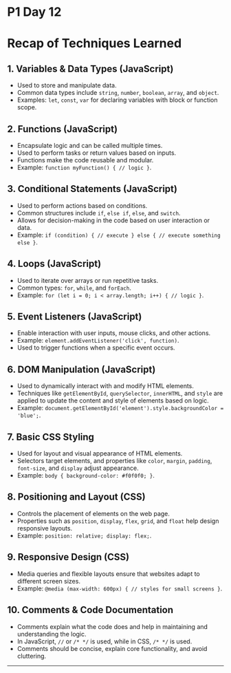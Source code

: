 # P1 Day 12
# Recap of Techniques Learned

## 1. **Variables & Data Types (JavaScript)**
   - Used to store and manipulate data.
   - Common data types include `string`, `number`, `boolean`, `array`, and `object`.
   - Examples: `let`, `const`, `var` for declaring variables with block or function scope.

## 2. **Functions (JavaScript)**
   - Encapsulate logic and can be called multiple times.
   - Used to perform tasks or return values based on inputs.
   - Functions make the code reusable and modular.
   - Example: `function myFunction() { // logic }`.

## 3. **Conditional Statements (JavaScript)**
   - Used to perform actions based on conditions.
   - Common structures include `if`, `else if`, `else`, and `switch`.
   - Allows for decision-making in the code based on user interaction or data.
   - Example: `if (condition) { // execute } else { // execute something else }`.

## 4. **Loops (JavaScript)**
   - Used to iterate over arrays or run repetitive tasks.
   - Common types: `for`, `while`, and `forEach`.
   - Example: `for (let i = 0; i < array.length; i++) { // logic }`.

## 5. **Event Listeners (JavaScript)**
   - Enable interaction with user inputs, mouse clicks, and other actions.
   - Example: `element.addEventListener('click', function)`.
   - Used to trigger functions when a specific event occurs.

## 6. **DOM Manipulation (JavaScript)**
   - Used to dynamically interact with and modify HTML elements.
   - Techniques like `getElementById`, `querySelector`, `innerHTML`, and `style` are applied to update the content and style of elements based on logic.
   - Example: `document.getElementById('element').style.backgroundColor = 'blue';`.

## 7. **Basic CSS Styling**
   - Used for layout and visual appearance of HTML elements.
   - Selectors target elements, and properties like `color`, `margin`, `padding`, `font-size`, and `display` adjust appearance.
   - Example: `body { background-color: #f0f0f0; }`.

## 8. **Positioning and Layout (CSS)**
   - Controls the placement of elements on the web page.
   - Properties such as `position`, `display`, `flex`, `grid`, and `float` help design responsive layouts.
   - Example: `position: relative; display: flex;`.

## 9. **Responsive Design (CSS)**
   - Media queries and flexible layouts ensure that websites adapt to different screen sizes.
   - Example: `@media (max-width: 600px) { // styles for small screens }`.

## 10. **Comments & Code Documentation**
   - Comments explain what the code does and help in maintaining and understanding the logic.
   - In JavaScript, `//` or `/* */` is used, while in CSS, `/* */` is used.
   - Comments should be concise, explain core functionality, and avoid cluttering.

---
